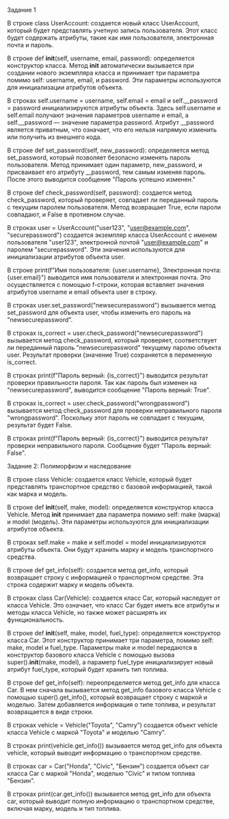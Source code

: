 Задание 1

В строке class UserAccount: создается новый класс UserAccount, который будет представлять учетную запись пользователя. Этот класс будет содержать атрибуты, такие как имя пользователя, электронная почта и пароль.

В строке def __init__(self, username, email, password): определяется конструктор класса. Метод __init__ автоматически вызывается при создании нового экземпляра класса и принимает три параметра помимо self: username, email, и password. Эти параметры используются для инициализации атрибутов объекта.

В строках self.username = username, self.email = email и self.__password = password инициализируются атрибуты объекта. Здесь self.username и self.email получают значения параметров username и email, а self.__password — значение параметра password. Атрибут __password является приватным, что означает, что его нельзя напрямую изменить или получить из внешнего кода.

В строке def set_password(self, new_password): определяется метод set_password, который позволяет безопасно изменять пароль пользователя. Метод принимает один параметр, new_password, и присваивает его атрибуту __password, тем самым изменяя пароль. После этого выводится сообщение "Пароль успешно изменен."

В строке def check_password(self, password): создается метод check_password, который проверяет, совпадает ли переданный пароль с текущим паролем пользователя. Метод возвращает True, если пароли совпадают, и False в противном случае.

В строках user = UserAccount("user123", "user@example.com", "securepassword") создается экземпляр класса UserAccount с именем пользователя "user123", электронной почтой "user@example.com" и паролем "securepassword". Эти значения используются для инициализации атрибутов объекта user.

В строке print(f"Имя пользователя: {user.username}, Электронная почта: {user.email}") выводится имя пользователя и электронная почта. Это осуществляется с помощью f-строки, которая вставляет значения атрибутов username и email объекта user в строку.

В строках user.set_password("newsecurepassword") вызывается метод set_password для объекта user, чтобы изменить его пароль на "newsecurepassword".

В строках is_correct = user.check_password("newsecurepassword") вызывается метод check_password, который проверяет, соответствует ли переданный пароль "newsecurepassword" текущему паролю объекта user. Результат проверки (значение True) сохраняется в переменную is_correct.

В строках print(f"Пароль верный: {is_correct}") выводится результат проверки правильности пароля. Так как пароль был изменен на "newsecurepassword", выводится сообщение "Пароль верный: True".

В строках is_correct = user.check_password("wrongpassword") вызывается метод check_password для проверки неправильного пароля "wrongpassword". Поскольку этот пароль не совпадает с текущим, результат будет False.

В строках print(f"Пароль верный: {is_correct}") выводится результат проверки неправильного пароля. Сообщение будет "Пароль верный: False".

Задание 2: Полиморфизм и наследование

В строке class Vehicle: создается класс Vehicle, который будет представлять транспортное средство с базовой информацией, такой как марка и модель.

В строке def __init__(self, make, model): определяется конструктор класса Vehicle. Метод __init__ принимает два параметра помимо self: make (марка) и model (модель). Эти параметры используются для инициализации атрибутов объекта.

В строках self.make = make и self.model = model инициализируются атрибуты объекта. Они будут хранить марку и модель транспортного средства.

В строке def get_info(self): создается метод get_info, который возвращает строку с информацией о транспортном средстве. Эта строка содержит марку и модель объекта.

В строках class Car(Vehicle): создается класс Car, который наследует от класса Vehicle. Это означает, что класс Car будет иметь все атрибуты и методы класса Vehicle, но также может расширять их функциональность.

В строке def __init__(self, make, model, fuel_type): определяется конструктор класса Car. Этот конструктор принимает три параметра, помимо self: make, model и fuel_type. Параметры make и model передаются в конструктор базового класса Vehicle с помощью вызова super().__init__(make, model), а параметр fuel_type инициализирует новый атрибут fuel_type, который будет хранить тип топлива.

В строке def get_info(self): переопределяется метод get_info для класса Car. В нем сначала вызывается метод get_info базового класса Vehicle с помощью super().get_info(), который возвращает строку с маркой и моделью. Затем добавляется информация о типе топлива, и результат возвращается в виде строки.

В строках vehicle = Vehicle("Toyota", "Camry") создается объект vehicle класса Vehicle с маркой "Toyota" и моделью "Camry".

В строках print(vehicle.get_info()) вызывается метод get_info для объекта vehicle, который выводит информацию о транспортном средстве.

В строках car = Car("Honda", "Civic", "Бензин") создается объект car класса Car с маркой "Honda", моделью "Civic" и типом топлива "Бензин".

В строках print(car.get_info()) вызывается метод get_info для объекта car, который выводит полную информацию о транспортном средстве, включая марку, модель и тип топлива.
